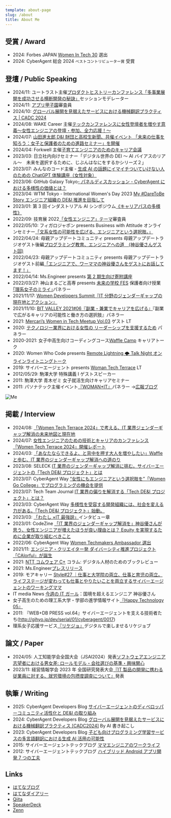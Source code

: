```yaml
---
template: about-page
slug: /about
title: About Me
---
```


## 受賞 / Award

- 2024: Forbes JAPAN [Women In Tech 30](https://forbesjapan.com/articles/detail/74347/) 選出
- 2024: CyberAgent 総会 2024 `ベストコントリビューター賞` 受賞

## 登壇 / Public Speaking

- 2024/11: ユートラスト主催[プロダクトヒストリーカンファレンス「多事業展開を成功させる横断開発の秘訣」](https://lp-a.youtrust.jp/phc2024/)セッションモデレーター
- 2024/11: [アプリ甲子園](https://applikoshien.jp/2024result)審査員
- 2024/10: [グローバル展開を見据えたサービスにおける機械翻訳プラクティス | CADC 2024](https://cadc.cyberagent.co.jp/2024/sessions/dp-ai-translating/)
- 2024/08: WAKE Career 主催[テックカンファレンスに女性登壇者を増やす意義〜女性エンジニアの登壇・参加、全力応援！〜](https://wake-career.connpass.com/event/327617/)
- 2024/07: [山田進太郎 D&I 財団と高校生新聞、共催イベント 「未来の仕事を知ろう：女子と保護者のための進路セミナー」を開催 ](https://www.shinfdn.org/posts/IqchcA6x)
- 2024/04: Forkwell 主催[子育てエンジニアのためのキャリア会議](https://forkwell.connpass.com/event/313545/)
- 2023/03: 日立社内向けセミナー「デジタル世界の DEI ～ AI バイアスのリアル～　未来を選択するために、じぶんはなにをするかシリーズ２」
- 2023/07: みんなのコード主催 - [生成 AI の話題にイマイチついていけない人のための ChatGPT 体験講座（女性対象）](https://code.or.jp/event/20230615/)
- 2023/06: GitHub Galaxy Tokyo[- パネルディスカッション - CyberAgent における多様性の価値とは？](https://resources.github.com/galaxy/tokyo/)
- 2023/04: WTM Tokyo - International Women's Day 2023 [My #DareToBe Story エンジニア組織の DE&I 推進を目指して ](https://gdg-tokyo.connpass.com/event/277960/)
- 2023/01: 第 3 回インダストリアル AI シンポジウム[《キャリアパスの多様性》](https://www.ai-gakkai.or.jp/siai/program/lecture)
- 2022/09: 技育展 2022[「女性エンジニア」テーマ](https://talent.supporterz.jp/geekten/2022/)審査員
- 2022/05/10: フィガロジャポン presents Business with Attitude オンラインセミナー[「文系女性の可能性を広げる、エンジニアという選択肢。」](https://madamefigaro.jp/society-business/220525-bwa-yu-kamiya.html)
- 2022/04/24: 母親アップデートコミュニティ presents 母親アップデートラジオゲスト後編[プログラミング教育、エンジニアへの道　(神谷優さんゲスト回)](https://voicy.jp/channel/989/312990)
- 2022/04/23: 母親アップデートコミュニティ presents 母親アップデートラジオゲスト前編[「エンジニアで、ワーママの神谷優さんをゲストにお話してます！」](https://voicy.jp/channel/989/312977)
- 2022/04/14: Ms.Engineer presents [第 2 期生向け寄附講座](https://note.com/ms_engineer21/n/nfabec2292791)
- 2022/03/27: 神山まるごと高専 presents [未来の学校 FES](https://kamiyama-marugoto.com/miraino-gakko-fes/) 保護者向け授業[｢理系女子のミライ｣](https://www.youtube.com/watch?app=desktop&v=PQr7XGH0hOg)パネラー
- 2021/11/17: [Women Developers Summit『IT 分野のジェンダーギャップの現在地とアクション』](https://event.shoeisha.jp/devsumi/20211117/session/3515/)
- 2021/11/10: [BIT VALLEY 2021#06『副業・兼業でキャリアを広げる』](https://2021.bit-valley.jp/program/career/35)『副業で広がるキャリアの可能性と働き方の選択肢』パネラー
- 2021: [Mercari’s Women in Tech Meetup Vol.03](https://connpass.com/event/201048/) ゲスト LT
- 2020: [テクノロジー業界における女性の リーダーシップを支援するため](https://www.wahlandcase.com/jp/webinar/women-leaders-in-the-technology-industry)[](https://www.wahlandcase.com/jp/webinar/women-leaders-in-the-technology-industry) パネラー
- 2020-2021: 女子中高生向けコーディングコース[Waffle Camp](https://www.camp.waffle-waffle.org/) キャリアトーク
- 2020: Women Who Code presents [Remote Lightning 🌩 Talk Night オンラインライトニングトーク](https://www.meetup.com/Women-Who-Code-Tokyo/events/271072884/)
- 2019: サイバーエージェント presents [Woman Tech Terrace](https://wtt.cyberagent.group/) LT
- 2012/05/29: 駒澤大学 特殊講義 Ⅰ ゲストスピーカー
- 2011: 駒澤大学 青木ゼミ 女子就活生向けキャリアセミナー
- 2011: パソナテック主催イベント[『WOMAN\*IT』](http://www.pasonatech.co.jp/woman_it/event_report.jsp)パネラー →[広報ブログ](http://ameblo.jp/cair/entry-10907821776.html)

![Me](/assets/site_profile_1.jpg "Me")

## 掲載 / Interview

- 2024/08: [「Women Tech Terrace 2024」で考える、IT 業界ジェンダーギャップ解消の未来地図と現在地](https://www.cyberagent.co.jp/way/list/detail/id=30579)
- 2024/07: [女性エンジニアのための技術とキャリアのカンファレンス 「Women Tech Terrace 2024」開催レポート](https://www.cyberagent.co.jp/way/list/detail/id=30486)
- 2024/03: [「あなたならできるよ、と背中を押す大人を増やしたい」Waffle と歩む、IT 業界のジェンダーギャップ解消への道のり](https://www.cyberagent.co.jp/way/list/detail/id=29926)
- 2023/08: SELECK [IT 業界のジェンダーギャップ解消に挑む。サイバーエージェントの「Tech DE&I プロジェクト」とは](https://seleck.cc/1608)
- 2023/07: CyberAgent Way [“女性にもエンジニアという選択肢を”「Women Go College」でプログラミングの機会を提供](https://www.cyberagent.co.jp/way/list/detail/id=29169)
- 2023/07: Tech Team Journal [IT 業界の偏りを解消する「Tech DE&I プロジェクト」とは？](https://ttj.paiza.jp/archives/2023/07/28/9971/)
- 2023/03: CyberAgent Way [多様性を受容する開発組織には、社会を変える力がある。「Tech DE&I プロジェクト」始動。](https://www.cyberagent.co.jp/way/list/detail/id=28637)
- 2023/03: [「わたし ×IT 最強説」](http://www.littlemore.co.jp/store/products/detail.php?product_id=1072)インタビュー章
- 2023/01: CodeZine [「IT 業界のジェンダーギャップ解消を」神谷優さんが思う、女性エンジニアが増えたほうが良い理由とは？ Equity を実現するために企業が取り組むべきこと](https://codezine.jp/article/detail/16896)
- 2022/06: CyberAgent Way [Women Techmakers Ambassador 選出](https://www.cyberagent.co.jp/techinfo/news/detail/id=27684)
- 2021/11: [エンジニア・クリエイター発 ダイバーシティ推進プロジェクト「CAlorful」が誕生](https://www.cyberagent.co.jp/way/features/list/detail/id=26859)
- 2021: [NTT コムウェア C+](https://www.nttcom.co.jp/comware_plus/column/book_review/202107.html) コラム: デジタル人材のためのブックレビュー
- 2021: Ms.Engineer[プレスリリース](https://prtimes.jp/main/html/rd/p/000000004.000065982.html)
- 2019: モアキャリー [Style#27 ｜仕事と大学院の両立、仕事と育児の両立。ライフステージが変わっても仕事とやりたいことを両立するサイバーエージェントのワーキングママ](https://www.morecareee.jp/trend/style027/)
- IT media News [今週の IT ガール](http://news.itmedia.co.jp/20130416/003760)：国境を超えるエンジニア 神谷優さん
- 女子高生のための理工系大学・学部の進学情報サイト[『Happy Technology 05』](http://hapiteku.com/)
- 2011: 『WEB+DB PRESS vol.64』サイバーエージェントを支える技術者たち(http://gihyo.jp/dev/serial/01/cyberagent/0017)
- 理系女子応援サービス[『リケジョ』](https://www.rikejo.jp/)デジタルで楽しませるリケジョブ

## 論文 / Paper

- 2024/05: 人工知能学会全国大会（JSAI2024）発表[ソフトウェアエンジニア志望者における男女差: ロールモデル・会社選びの基準・興味関心](https://www.cyberagent.co.jp/techinfo/news/detail/id=30165)
- 2023/11: 経営情報学会 2023 年 全国研究発表大会[『IT 製品の開発に携わる従業員に対する、就労環境の包摂度調査について』](https://www.cyberagent.co.jp/techinfo/news/detail/id=29456)発表

## 執筆 / Writing

- 2025: CyberAgent Developers Blog [サイバーエージェントのディベロッパーコミュニティ活性化と DE&I の取り組み](https://developers.cyberagent.co.jp/blog/archives/51796/)
- 2024: CyberAgent Developers Blog [グローバル展開を見据えたサービスにおける機械翻訳プラクティス [CADC2024]](https://developers.cyberagent.co.jp/blog/archives/50516/) By AI 書き起こし
- 2023: CyberAgent Developers Blog [子ども向けプログラミング学習サービスの多言語翻訳における生成 AI 活用の可能性](https://developers.cyberagent.co.jp/blog/archives/44530/)
- 2015: サイバーエージェントテックブログ [ママエンジニアのワークライフ](Https://Ameblo.Jp/Principia-Ca/entry-12071778409.html)
- 2012: サイバーエージェントテックブログ [ハイブリッド Android アプリ開発 7 つの工夫](https://ameblo.jp/principia-ca/entry-11177133323.html)

## Links

- [はてなブログ](https://fuzzy31u.hatenablog.com/)
- [はてなダイアリー](https://fuzzy31u.hatenadiary.org/)
- [Qiita](https://qiita.com/fuzzy31u)
- [SpeakerDeck](https://speakerdeck.com/fuzzy31u)
- [Zenn](https://zenn.dev/yukamiya)

